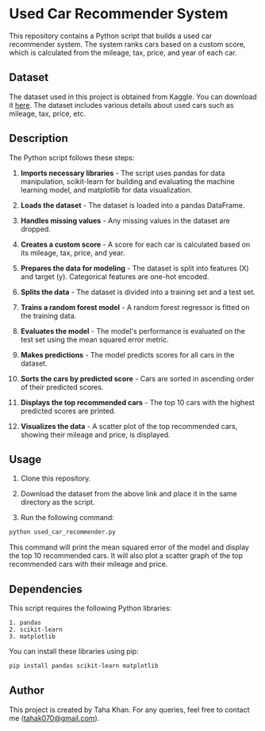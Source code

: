 # Used Car Recommender System

This repository contains a Python script that builds a used car recommender system. The system ranks cars based on a custom score, which is calculated from the mileage, tax, price, and year of each car. 

## Dataset

The dataset used in this project is obtained from Kaggle. You can download it [here](https://www.kaggle.com/datasets/kukuroo3/used-car-price-dataset-competition-format?select=X_train.csv). The dataset includes various details about used cars such as mileage, tax, price, etc.

## Description

The Python script follows these steps:

1. **Imports necessary libraries** - The script uses pandas for data manipulation, scikit-learn for building and evaluating the machine learning model, and matplotlib for data visualization.

2. **Loads the dataset** - The dataset is loaded into a pandas DataFrame.

3. **Handles missing values** - Any missing values in the dataset are dropped.

4. **Creates a custom score** - A score for each car is calculated based on its mileage, tax, price, and year.

5. **Prepares the data for modeling** - The dataset is split into features (X) and target (y). Categorical features are one-hot encoded.

6. **Splits the data** - The dataset is divided into a training set and a test set.

7. **Trains a random forest model** - A random forest regressor is fitted on the training data.

8. **Evaluates the model** - The model's performance is evaluated on the test set using the mean squared error metric.

9. **Makes predictions** - The model predicts scores for all cars in the dataset.

10. **Sorts the cars by predicted score** - Cars are sorted in ascending order of their predicted scores.

11. **Displays the top recommended cars** - The top 10 cars with the highest predicted scores are printed.

12. **Visualizes the data** - A scatter plot of the top recommended cars, showing their mileage and price, is displayed.

## Usage

1. Clone this repository.

2. Download the dataset from the above link and place it in the same directory as the script.

3. Run the following command:

```bash
python used_car_recommender.py
```

This command will print the mean squared error of the model and display the top 10 recommended cars. It will also plot a scatter graph of the top recommended cars with their mileage and price.

## Dependencies

This script requires the following Python libraries:

    1. pandas
    2. scikit-learn
    3. matplotlib

You can install these libraries using pip:

```bash
pip install pandas scikit-learn matplotlib
```
## Author

This project is created by Taha Khan. For any queries, feel free to contact me (tahak070@gmail.com).


